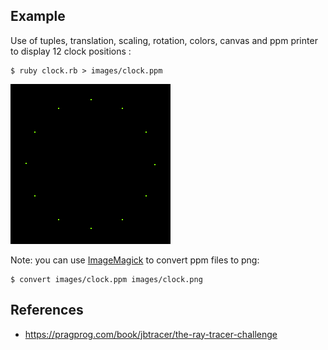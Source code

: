 ## Example

Use of tuples, translation, scaling, rotation, colors, canvas and ppm printer to display 12 clock positions :

    $ ruby clock.rb > images/clock.ppm

<img alt="Computed image" src="/images/clock.png?raw=true" width="256" height="256" style="image-rendering: pixelated; image-rendering: crisp-edges;" />

Note: you can use [ImageMagick](https://imagemagick.org) to convert ppm files to png:

    $ convert images/clock.ppm images/clock.png

## References

- <https://pragprog.com/book/jbtracer/the-ray-tracer-challenge>
